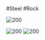 #Steel #Rock 

![200](https://archives.bulbagarden.net/media/upload/3/38/0304Aron.png)

![200](https://archives.bulbagarden.net/media/upload/2/20/0305Lairon.png)
![200](https://archives.bulbagarden.net/media/upload/1/1e/0306Aggron.png)
